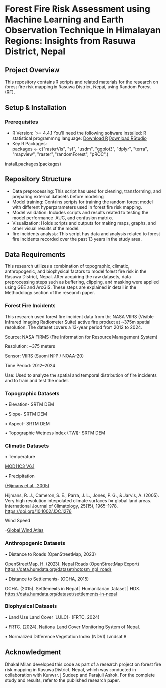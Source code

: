 # Forest Fire Risk Assessment using Machine Learning and Earth Observation Technique in Himalayan Regions: Insights from Rasuwa District, Nepal

## Project Overview 
This repository contains R scripts and related materials for the research on forest fire risk mapping in Rasuwa District, Nepal, using Random Forest (RF).

## Setup & Installation  
### Prerequisites  
- R Version: `>= 4.4.1
You'll need the following software installed: 
R statistical programming language:
[Download R](https://cran.r-project.org/) 
[Download RStudio](https://posit.co/download/rstudio-desktop/)
- Key R Packages:  
packages <- c("rasterVis", "sf", "usdm", "ggplot2", "dplyr", "terra", "mapview", "raster", "randomForest", "pROC",)

install.packages(packages)

## Repository Structure
- Data preprocessing: This script has used for cleaning, transforming, and preparing external datasets before modeling
- Model training: Contains scripts for training the random forest model with different hyperparameters used in forest fire risk mapping.
- Model validation: Includes scripts and results related to testing the model performance (AUC, and confusion matrix).
- Visualization: Holds scripts and outputs for making maps, graphs, and other visual results of the model.
- fire incidents analysis: This script has data and analysis related to forest fire incidents recorded over the past 13 years in the study area.


## Data Requirements
This research utilizes a combination of topographic, climatic, anthropogenic, and biophysical factors to model forest fire risk in the Rasuwa District, Nepal. After acquiring the raw datasets, data preprocessing steps such as buffering, clipping, and masking were applied using GEE and ArcGIS. These steps are explained in detail in the Methodology section of the research paper.

### **Forest Fire Incidents**

This research used forest fire incident data from the NASA VIIRS (Visible Infrared Imaging Radiometer Suite) active fire product at ~375m spatial resolution. The dataset covers a 13-year period from 2012 to 2024.

Source: NASA FIRMS (Fire Information for Resource Management System)

Resolution: ~375 meters

Sensor: VIIRS (Suomi NPP / NOAA-20)

Time Period: 2012–2024

Use: Used to analyze the spatial and temporal distribution of fire incidents and to train and test the model.

### **Topographic Datasets**

•	Elevation- SRTM DEM

•	Slope- SRTM DEM

•	Aspect- SRTM DEM

•	Topographic Wetness Index (TWI)- SRTM DEM

### **Climatic Datasets**
•	Temperature

[MOD11C3 V6.1](https://lpdaac.usgs.gov/products/mod11c3v061/)

•	Precipitation

[(Hijmans et al., 2005)](https://www.worldclim.org/)

Hijmans, R. J., Cameron, S. E., Parra, J. L., Jones, P. G., & Jarvis, A. (2005). Very high resolution interpolated climate surfaces for global land areas. International Journal of Climatology, 25(15), 1965–1978. https://doi.org/10.1002/JOC.1276

Wind Speed

-[Global Wind Atlas](https://globalwindatlas.info/en/)

### **Anthropogenic Datasets**
•	Distance to Roads (OpenStreetMap, 2023)

OpenStreetMap, H. (2023). Nepal Roads (OpenStreetMap Export) https://data.humdata.org/dataset/hotosm_npl_roads

•	Distance to Settlements- (OCHA, 2015)

OCHA. (2015). Settlements in Nepal | Humanitarian Dataset | HDX. https://data.humdata.org/dataset/settlements-in-nepal

### **Biophysical Datasets**
•	Land Use Land Cover (LULC)- (FRTC, 2024)

•	FRTC. (2024). National Land Cover Monitoring System of Nepal.

•	Normalized Difference Vegetation Index (NDVI) 
  Landsat 8


## Acknowledgment
Dhakal Milan developed this code as part of a research project on forest fire risk mapping in Rasuwa District, Nepal, which was conducted in collaboration with Kunwar. j Sudeep and Parajuli Ashok. For the complete study and results, refer to the published research paper.


